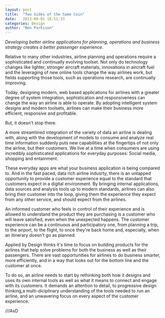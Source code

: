 ```yaml
---
layout: post
title:  "Two Sides of the Same Coin"
date:   2013-09-01 18:51:33
categories: Design
author: "Ben Parkison"
---
```


*Developing better airline applications for planning, operations and business strategy creates a better passenger experience.*

Relative to many other industries, airline planning and operations require a sophisticated and continually evolving toolset. Not only do technology changes like lighter, stronger aircraft materials, innovations in aircraft fuel and the leveraging of new online tools change the way airlines work, but fields supporting those tools, such as operations research, are continually improving.

Today, designing modern, web based applications for airlines with a greater degree of system integration, sophistication and responsiveness can change the way an airline is able to operate. By adopting intelligent system designs and modern toolsets, airlines can make their business more efficient, responsive and profitable.

But, it doesn't stop there.

A more streamlined integration of the variety of data an airline is dealing with, along with the development of models to consume and analyze real time information suddenly puts new capabilities at the fingertips of not only the airline, but their customers. We live at a time when consumers are using incredibly sophisticated applications for everyday purposes: Social media, shopping and entainment.

These everyday apps are what your business application is being compared to. And in the fast paced, data rich airline indusrty, there is an untapped opportunity to provide a customer experience equal to the standard that customers expect in a digital environment. By bringing internal applications, data sources and analysis tools up to modern standards, airlines can also bring their customer into the loop, giving them the experience they expect from any other service, and should expect from the airlines.

An informed customer who feels in control of their experience and is allowed to understand the product they are purchasing is a customer who will leave satisfied, even when the unexpected happens. The customer experience can be a continuous and participatory one, from planning a trip, to the airport, to the flight, to once they're back home and, especially, when an itinerary doesn't go as planned.

Applied by Design thinks it's time to focus on building products for the airlines that help solve problems for both the business as well as their passengers. There are vast opportunities for airlines to do business smarter, more efficiently, and in a way that looks out for the bottom line and the customer at once.

To do so, an airline needs to start by rethinking both how it designs and uses its own internal tools as well as what it means to connect and engage with its customers.  It demands an attention to detail, to progressive design thinking,a multi-diciplinary understanding of the tools needed to run an airline, and an unwavering focus on every aspect of the customer experience.

///AxD